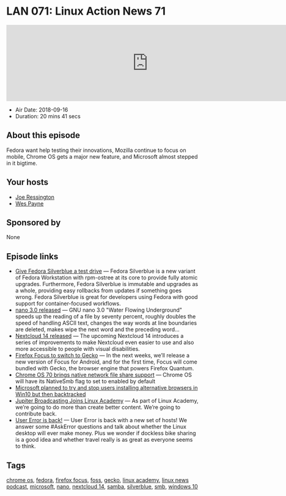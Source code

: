 # LAN 071: Linux Action News 71

<iframe src="https://player.fireside.fm/v2/DAcK9LdX+slboQHHk?theme=dark" width="740" height="200" frameborder="0" scrolling="no"></iframe>

* Air Date: 2018-09-16
* Duration: 20 mins 41 secs

## About this episode

Fedora want help testing their innovations, Mozilla continue to focus on mobile, Chrome OS gets a major new feature, and Microsoft almost stepped in it bigtime.

## Your hosts
* [Joe Ressington](https://linuxactionnews.com/hosts/joe)
* [Wes Payne](https://linuxactionnews.com/guests/wes)

## Sponsored by

None



## Episode links

  * [Give Fedora Silverblue a test drive](https://fedoramagazine.org/give-fedora-silverblue-a-test-drive/ "Give Fedora Silverblue a test drive") — Fedora Silverblue is a new variant of Fedora Workstation with rpm-ostree at its core to provide fully atomic upgrades. Furthermore, Fedora Silverblue is immutable and upgrades as a whole, providing easy rollbacks from updates if something goes wrong. Fedora Silverblue is great for developers using Fedora with good support for container-focused workflows.
  * [nano 3.0 released](https://nano-editor.org/news.php?30 "nano 3.0 released") — GNU nano 3.0 "Water Flowing Underground" speeds up the reading of a file by seventy percent, roughly doubles the speed of handling ASCII text, changes the way words at line boundaries are deleted, makes wipe the next word and the preceding word...
  * [Nextcloud 14 released](https://nextcloud.com/blog/nextcloud-14-the-most-accessible-nextcloud-ever/ "Nextcloud 14 released") — The upcoming Nextcloud 14 introduces a series of improvements to make Nextcloud even easier to use and also more accessible to people with visual disabilities.
  * [Firefox Focus to switch to Gecko](https://hacks.mozilla.org/2018/09/focus-with-geckoview/ "Firefox Focus to switch to Gecko") — In the next weeks, we’ll release a new version of Focus for Android, and for the first time, Focus will come bundled with Gecko, the browser engine that powers Firefox Quantum.
  * [Chrome OS 70 brings native network file share support](https://www.xda-developers.com/chrome-os-70-brings-native-network-file-share-support/ "Chrome OS 70 brings native network file share support") — Chrome OS will have its NativeSmb flag to set to enabled by default
  * [Microsoft planned to try and stop users installing alternative browsers in Win10 but then backtracked](https://www.zdnet.com/article/in-latest-windows-test-builds-microsoft-discourages-alternate-browsers/ "Microsoft planned to try and stop users installing alternative browsers in Win10 but then backtracked")
  * [Jupiter Broadcasting Joins Linux Academy](https://linuxacademy.com/blog/linuxacademy-com/jupiter-broadcasting-joins-linux-academy/ "Jupiter Broadcasting Joins Linux Academy") — As part of Linux Academy, we’re going to do more than create better content. We’re going to contribute back.
  * [User Error is back!](https://error.show/48 "User Error is back!") — User Error is back with a new set of hosts! We answer some #AskError questions and talk about whether the Linux desktop will ever make money. Plus we wonder if dockless bike sharing is a good idea and whether travel really is as great as everyone seems to think. 



## Tags

[chrome os](https://linuxactionnews.com/tags/chrome%20os), [fedora](https://linuxactionnews.com/tags/fedora), [firefox focus](https://linuxactionnews.com/tags/firefox%20focus), [foss](https://linuxactionnews.com/tags/foss), [gecko](https://linuxactionnews.com/tags/gecko), [linux academy](https://linuxactionnews.com/tags/linux%20academy), [linux news podcast](https://linuxactionnews.com/tags/linux%20news%20podcast), [microsoft](https://linuxactionnews.com/tags/microsoft), [nano](https://linuxactionnews.com/tags/nano), [nextcloud 14](https://linuxactionnews.com/tags/nextcloud%2014), [samba](https://linuxactionnews.com/tags/samba), [silverblue](https://linuxactionnews.com/tags/silverblue), [smb](https://linuxactionnews.com/tags/smb), [windows 10](https://linuxactionnews.com/tags/windows%2010)